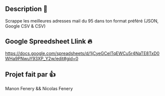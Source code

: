 ## Description 📝

Scrappe les meilleures adresses mail du 95 dans ton format préféré (JSON, Google CSV & CSV)

## Google Spreedsheet Llink :fire:

https://docs.google.com/spreadsheets/d/1jCyeGCeITqEWCu5r4NaTE8TxD0WHa9PNwuY93XP_Y2w/edit#gid=0


## Projet fait par 👍
Manon Fenery && Nicolas Fenery
